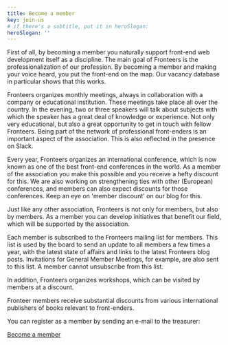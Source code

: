 ```yaml
---
title: Become a member
key: join-us
# if there's a subtitle, put it in heroSlogan:
heroSlogan: ''
---
```


First of all, by becoming a member you naturally support front-end web development itself as a discipline. The main goal of Fronteers is the professionalization of our profession. By becoming a member and making your voice heard, you put the front-end on the map. Our vacancy database in particular shows that this works.

Fronteers organizes monthly meetings, always in collaboration with a company or educational institution. These meetings take place all over the country. In the evening, two or three speakers will talk about subjects with which the speaker has a great deal of knowledge or experience. Not only very educational, but also a great opportunity to get in touch with fellow Fronteers. Being part of the network of professional front-enders is an important aspect of the association. This is also reflected in the presence on Slack.

Every year, Fronteers organizes an international conference, which is now known as one of the best front-end conferences in the world. As a member of the association you make this possible and you receive a hefty discount for this. We are also working on strengthening ties with other (European) conferences, and members can also expect discounts for those conferences. Keep an eye on 'member discount' on our blog for this.

Just like any other association, Fronteers is not only for members, but also by members. As a member you can develop initiatives that benefit our field, which will be supported by the association.

Each member is subscribed to the Fronteers mailing list for members. This list is used by the board to send an update to all members a few times a year, with the latest state of affairs and links to the latest Fronteers blog posts. Invitations for General Member Meetings, for example, are also sent to this list. A member cannot unsubscribe from this list.

In addition, Fronteers organizes workshops, which can be visited by members at a discount.

Fronteer members receive substantial discounts from various international publishers of books relevant to front-enders.

You can register as a member by sending an e-mail to the treasurer:

<a href="mailto:penningmeester@fronteers.nl?subject=Ik%20wil%20lid%20worden%20van%20Fronteers&body=Naam%3A%0AAdres%3A%0AE-mailadres%3A%0ATelefoonnummer%3A%0A%0ABen%20je%20student%3F%20%0AZou%20je%20ons%20willen%20helpen%20door%20middel%20van%20vrijwilligersinzet%3F%0A%0AHoe%20heb%20je%20over%20Fronteers%20gehoord%3F%3A%0A%0AWat%20zijn%20je%20verwachtingen%20van%20Fronteers%3F%3A%0A%0AHeb%20je%20nog%20andere%20opmerkingen%3F%3A%0A%0AWil%20je%20je%20abonneren%20op%20onze%20nieuwsbrief%3F%20ja%2Fnee%0A%0AWil%20je%20zichtbaar%20op%20de%20ledenlijst%20komen%3F%20ja%2Fnee%0A%0AWelke%20taal%3A%20Nederlands%2FEngels%20" class="button button-greater-than">Become a member</a>

